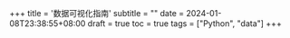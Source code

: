 +++
title = '数据可视化指南'
subtitle = ""
date = 2024-01-08T23:38:55+08:00
draft = true
toc = true
tags = ["Python", "data"]
+++
